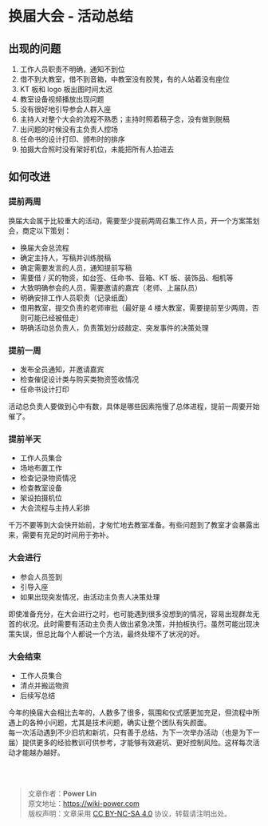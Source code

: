 # 换届大会 - 活动总结

## 出现的问题

1. 工作人员职责不明确，通知不到位
2. 借不到大教室，借不到音箱，中教室没有胶凳，有的人站着没有座位
3. KT 板和 logo 板出图时间太迟
4. 教室设备视频播放出现问题
5. 没有很好地引导参会人群入座
6. 主持人对整个大会的流程不熟悉；主持时照着稿子念，没有做到脱稿
7. 出问题的时候没有主负责人控场
8. 任命书的设计打印、颁布时的排序
9. 拍摄大合照时没有架好机位，未能把所有人拍进去

## 如何改进

### 提前两周

换届大会属于比较重大的活动，需要至少提前两周召集工作人员，开一个方案策划会，商定以下策划：

- 换届大会总流程
- 确定主持人，写稿并训练脱稿
- 确定需要发言的人员，通知提前写稿
- 需要借 / 买的物资，如台签、任命书、音箱、KT 板、装饰品、相机等
- 大致明确参会的人员，需要邀请的嘉宾（老师、上届队员）
- 明确安排工作人员职责（记录纸面）
- 借用教室，提交负责的老师审批（最好是 4 楼大教室，需要提前至少两周，否则可能已经被借走）
- 明确活动总负责人，负责策划分歧敲定、突发事件的决策处理

### 提前一周

- 发布全员通知，并邀请嘉宾
- 检查催促设计类与购买类物资签收情况
- 任命书设计打印

活动总负责人要做到心中有数，具体是哪些因素拖慢了总体进程，提前一周要开始催了。

### 提前半天

- 工作人员集合
- 场地布置工作
- 检查记录物资情况
- 检查教室设备
- 架设拍摄机位
- 大会流程与主持人彩排

千万不要等到大会快开始前，才匆忙地去教室准备。有些问题到了教室才会暴露出来，需要有充足的时间用于弥补。

### 大会进行

- 参会人员签到
- 引导入座
- 如果出现突发情况，由活动主负责人决策处理

即使准备充分，在大会进行之时，也可能遇到很多没想到的情况，容易出现群龙无首的状况。此时需要有活动主负责人做出紧急决策，并拍板执行。虽然可能出现决策失误，但总比每个人都说一个方法，最终处理不了状况的好。

### 大会结束

- 工作人员集合
- 清点并搬运物资
- 后续写总结

今年的换届大会相比去年的，人数多了很多，氛围和仪式感更加充足，但流程中所遇上的各种小问题，尤其是技术问题，确实让整个团队有失颜面。  
每一次活动遇到不少旧坑和新坑，只有善于总结，为下一次举办活动（也是为下一届）提供更多的经验教训可供参考，才能够有效避坑、更好控制风险。这样每次活动才能越办越好。

<br />

<br />

> 文章作者：**Power Lin**  
> 原文地址：<https://wiki-power.com>  
> 版权声明：文章采用 [CC BY-NC-SA 4.0](https://creativecommons.org/licenses/by/4.0/deed.zh) 协议，转载请注明出处。
